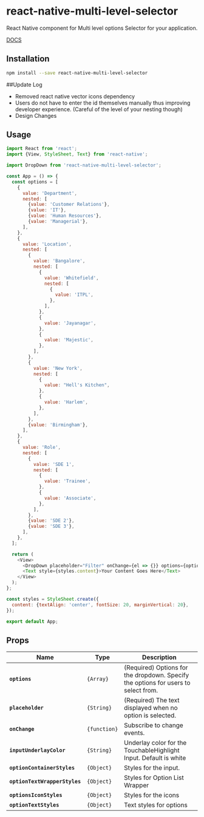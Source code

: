 # react-native-multi-level-selector

React Native component for Multi level options Selector for your application.

[DOCS](https://rnmls.netlify.com/)

## Installation

```bash
npm install --save react-native-multi-level-selector
```

##Update Log

- Removed react native vector icons dependency
- Users do not have to enter the id themselves manually thus improving developer experience. (Careful of the level of your nesting though)
- Design Changes

## Usage

```Javascript
import React from 'react';
import {View, StyleSheet, Text} from 'react-native';

import DropDown from 'react-native-multi-level-selector';

const App = () => {
  const options = [
    {
      value: 'Department',
      nested: [
        {value: 'Customer Relations'},
        {value: 'IT'},
        {value: 'Human Resources'},
        {value: 'Managerial'},
      ],
    },
    {
      value: 'Location',
      nested: [
        {
          value: 'Bangalore',
          nested: [
            {
              value: 'Whitefield',
              nested: [
                {
                  value: 'ITPL',
                },
              ],
            },
            {
              value: 'Jayanagar',
            },
            {
              value: 'Majestic',
            },
          ],
        },
        {
          value: 'New York',
          nested: [
            {
              value: "Hell's Kitchen",
            },
            {
              value: 'Harlem',
            },
          ],
        },
        {value: 'Birmingham'},
      ],
    },
    {
      value: 'Role',
      nested: [
        {
          value: 'SDE 1',
          nested: [
            {
              value: 'Trainee',
            },
            {
              value: 'Associate',
            },
          ],
        },
        {value: 'SDE 2'},
        {value: 'SDE 3'},
      ],
    },
  ];

  return (
    <View>
      <DropDown placeholder="Filter" onChange={el => {}} options={options} />
      <Text style={styles.content}>Your Content Goes Here</Text>
    </View>
  );
};

const styles = StyleSheet.create({
  content: {textAlign: 'center', fontSize: 20, marginVertical: 20},
});

export default App;

```

## Props

| Name                          | Type         | Description                                                                        |
| ----------------------------- | ------------ | ---------------------------------------------------------------------------------- |
| **`options`**                 | `{Array}`    | (Required) Options for the dropdown. Specify the options for users to select from. |
| **`placeholder`**             | `{String}`   | (Required) The text displayed when no option is selected.                          |
| **`onChange`**                | `{function}` | Subscribe to change events.                                                        |
| **`inputUnderlayColor`**      | `{String}`   | Underlay color for the TouchableHighlight Input. Default is white                  |
| **`optionContainerStyles`**   | `{Object}`   | Styles for the input.                                                              |
| **`optionTextWrapperStyles`** | `{Object}`   | Styles for Option List Wrapper                                                     |
| **`optionsIconStyles`**       | `{Object}`   | Styles for the icons                                                               |
| **`optionTextStyles`**        | `{Object}`   | Text styles for options                                                            |
